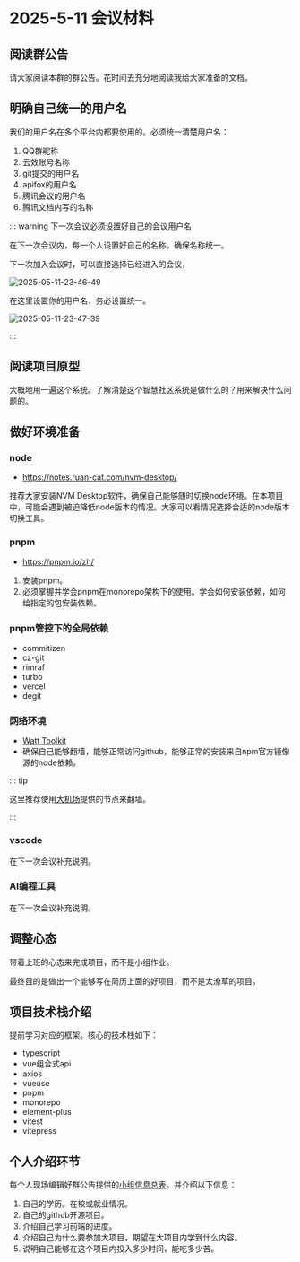 # 2025-5-11 会议材料

## 阅读群公告

请大家阅读本群的群公告。花时间去充分地阅读我给大家准备的文档。

## 明确自己统一的用户名

我们的用户名在多个平台内都要使用的。必须统一清楚用户名：

1. QQ群昵称
2. 云效账号名称
3. git提交的用户名
4. apifox的用户名
5. 腾讯会议的用户名
6. 腾讯文档内写的名称

::: warning 下一次会议必须设置好自己的会议用户名

在下一次会议内，每一个人设置好自己的名称。确保名称统一。

下一次加入会议时，可以直接选择已经进入的会议，

![2025-05-11-23-46-49](https://s2.loli.net/2025/05/11/xnVKeHuLq2Zhdtk.png)

在这里设置你的用户名，务必设置统一。

![2025-05-11-23-47-39](https://s2.loli.net/2025/05/11/NtdmnZzW3Oyge84.png)

:::

## 阅读项目原型

大概地用一遍这个系统。了解清楚这个智慧社区系统是做什么的？用来解决什么问题的。

## 做好环境准备

### node

- https://notes.ruan-cat.com/nvm-desktop/

推荐大家安装NVM Desktop软件，确保自己能够随时切换node环境。在本项目中，可能会遇到被迫降低node版本的情况。大家可以看情况选择合适的node版本切换工具。

### pnpm

- https://pnpm.io/zh/

1. 安装pnpm。
2. 必须掌握并学会pnpm在monorepo架构下的使用。学会如何安装依赖，如何给指定的包安装依赖。

### pnpm管控下的全局依赖

- commitizen
- cz-git
- rimraf
- turbo
- vercel
- degit

### 网络环境

- [Watt Toolkit](https://steampp.net/)
- 确保自己能够翻墙，能够正常访问github，能够正常的安装来自npm官方镜像源的node依赖。

::: tip

这里推荐使用[大机场](https://bigairport-mirror.com/)提供的节点来翻墙。

:::

### vscode

在下一次会议补充说明。

### AI编程工具

在下一次会议补充说明。

## 调整心态

带着上班的心态来完成项目，而不是小组作业。

最终目的是做出一个能够写在简历上面的好项目，而不是太潦草的项目。

## 项目技术栈介绍

提前学习对应的框架。核心的技术栈如下：

- typescript
- vue组合式api
- axios
- vueuse
- pnpm
- monorepo
- element-plus
- vitest
- vitepress

## 个人介绍环节

每个人现场编辑好群公告提供的[小组信息总表](https://docs.qq.com/sheet/DTURndGZLenZzV05h)。并介绍以下信息：

1. 自己的学历。在校或就业情况。
2. 自己的github开源项目。
3. 介绍自己学习前端的进度。
4. 介绍自己为什么要参加大项目，期望在大项目内学到什么内容。
5. 说明自己能够在这个项目内投入多少时间，能吃多少苦。
